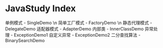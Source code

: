 # JavaStudy Index
单例模式 - SingleDemo \n
简单工厂模式 - FactoryDemo \n
静态代理模式 - DelegateDemo
适配器模式 - AdapterDemo
内部类 - InnerClassDemo
异常处理 - ExceptionDemo1
自定义异常 - ExceptionDemo2
二分查找算法 - BinarySearchDemo
